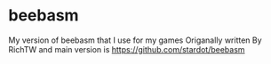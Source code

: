 # beebasm
My version of beebasm that I use for my games
Origanally written By RichTW and main version is https://github.com/stardot/beebasm
